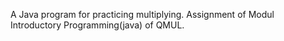 A Java program for practicing multiplying. Assignment of Modul Introductory Programming(java) of QMUL.

